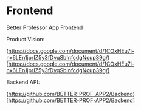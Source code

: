 # Frontend

Better Professor App Frontend

Product Vision:

(https://docs.google.com/document/d/1COxHEu7i-nx6LEn1jprIZ5y3fDvqSbInfcdgNcup39g/)[https://docs.google.com/document/d/1COxHEu7i-nx6LEn1jprIZ5y3fDvqSbInfcdgNcup39g/]

Backend API:

(https://github.com/BETTER-PROF-APP2/Backend)[https://github.com/BETTER-PROF-APP2/Backend]
